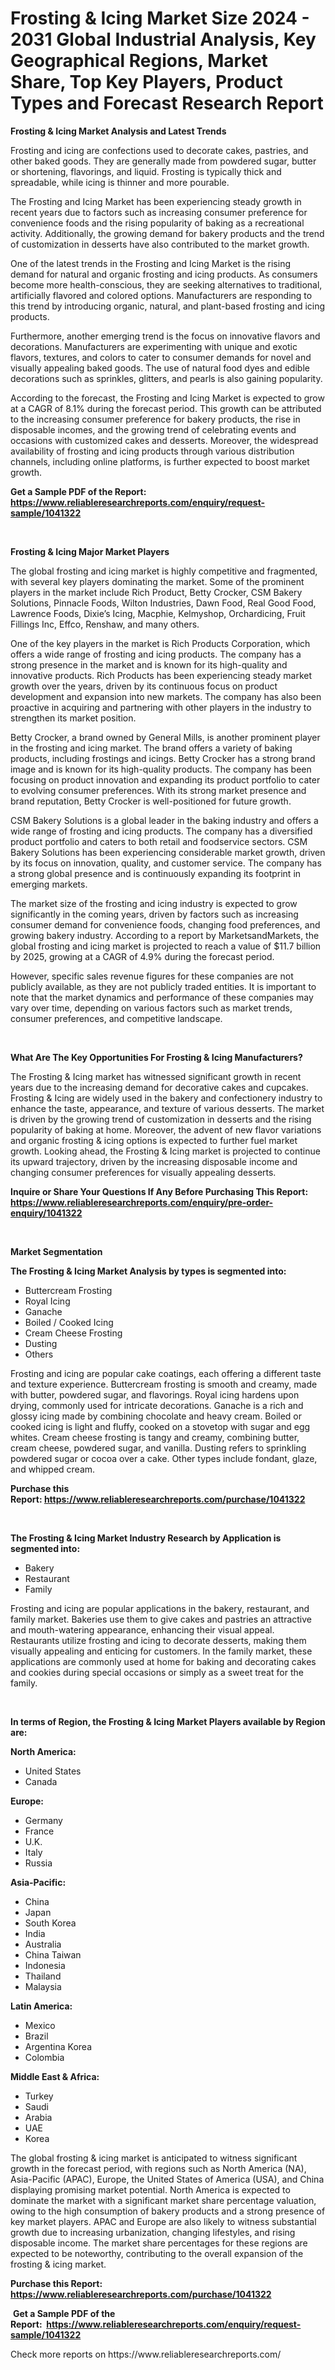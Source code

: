 <p><h1>Frosting & Icing Market Size 2024 - 2031 Global Industrial Analysis, Key Geographical Regions, Market Share, Top Key Players, Product Types and Forecast Research Report</h1></p><p><strong>Frosting & Icing Market Analysis and Latest Trends</strong></p>
<p><p>Frosting and icing are confections used to decorate cakes, pastries, and other baked goods. They are generally made from powdered sugar, butter or shortening, flavorings, and liquid. Frosting is typically thick and spreadable, while icing is thinner and more pourable.</p><p>The Frosting and Icing Market has been experiencing steady growth in recent years due to factors such as increasing consumer preference for convenience foods and the rising popularity of baking as a recreational activity. Additionally, the growing demand for bakery products and the trend of customization in desserts have also contributed to the market growth.</p><p>One of the latest trends in the Frosting and Icing Market is the rising demand for natural and organic frosting and icing products. As consumers become more health-conscious, they are seeking alternatives to traditional, artificially flavored and colored options. Manufacturers are responding to this trend by introducing organic, natural, and plant-based frosting and icing products.</p><p>Furthermore, another emerging trend is the focus on innovative flavors and decorations. Manufacturers are experimenting with unique and exotic flavors, textures, and colors to cater to consumer demands for novel and visually appealing baked goods. The use of natural food dyes and edible decorations such as sprinkles, glitters, and pearls is also gaining popularity.</p><p>According to the forecast, the Frosting and Icing Market is expected to grow at a CAGR of 8.1% during the forecast period. This growth can be attributed to the increasing consumer preference for bakery products, the rise in disposable incomes, and the growing trend of celebrating events and occasions with customized cakes and desserts. Moreover, the widespread availability of frosting and icing products through various distribution channels, including online platforms, is further expected to boost market growth.</p></p>
<p><strong>Get a Sample PDF of the Report:&nbsp; <a href="https://www.reliableresearchreports.com/enquiry/request-sample/1041322">https://www.reliableresearchreports.com/enquiry/request-sample/1041322</a></strong></p>
<p>&nbsp;</p>
<p><strong>Frosting & Icing Major Market Players</strong></p>
<p><p>The global frosting and icing market is highly competitive and fragmented, with several key players dominating the market. Some of the prominent players in the market include Rich Product, Betty Crocker, CSM Bakery Solutions, Pinnacle Foods, Wilton Industries, Dawn Food, Real Good Food, Lawrence Foods, Dixie’s Icing, Macphie, Kelmyshop, Orchardicing, Fruit Fillings Inc, Effco, Renshaw, and many others.</p><p>One of the key players in the market is Rich Products Corporation, which offers a wide range of frosting and icing products. The company has a strong presence in the market and is known for its high-quality and innovative products. Rich Products has been experiencing steady market growth over the years, driven by its continuous focus on product development and expansion into new markets. The company has also been proactive in acquiring and partnering with other players in the industry to strengthen its market position.</p><p>Betty Crocker, a brand owned by General Mills, is another prominent player in the frosting and icing market. The brand offers a variety of baking products, including frostings and icings. Betty Crocker has a strong brand image and is known for its high-quality products. The company has been focusing on product innovation and expanding its product portfolio to cater to evolving consumer preferences. With its strong market presence and brand reputation, Betty Crocker is well-positioned for future growth.</p><p>CSM Bakery Solutions is a global leader in the baking industry and offers a wide range of frosting and icing products. The company has a diversified product portfolio and caters to both retail and foodservice sectors. CSM Bakery Solutions has been experiencing considerable market growth, driven by its focus on innovation, quality, and customer service. The company has a strong global presence and is continuously expanding its footprint in emerging markets.</p><p>The market size of the frosting and icing industry is expected to grow significantly in the coming years, driven by factors such as increasing consumer demand for convenience foods, changing food preferences, and growing bakery industry. According to a report by MarketsandMarkets, the global frosting and icing market is projected to reach a value of $11.7 billion by 2025, growing at a CAGR of 4.9% during the forecast period.</p><p>However, specific sales revenue figures for these companies are not publicly available, as they are not publicly traded entities. It is important to note that the market dynamics and performance of these companies may vary over time, depending on various factors such as market trends, consumer preferences, and competitive landscape.</p></p>
<p>&nbsp;</p>
<p><strong>What Are The Key Opportunities For Frosting & Icing Manufacturers?</strong></p>
<p><p>The Frosting & Icing market has witnessed significant growth in recent years due to the increasing demand for decorative cakes and cupcakes. Frosting & Icing are widely used in the bakery and confectionery industry to enhance the taste, appearance, and texture of various desserts. The market is driven by the growing trend of customization in desserts and the rising popularity of baking at home. Moreover, the advent of new flavor variations and organic frosting & icing options is expected to further fuel market growth. Looking ahead, the Frosting & Icing market is projected to continue its upward trajectory, driven by the increasing disposable income and changing consumer preferences for visually appealing desserts.</p></p>
<p><strong>Inquire or Share Your Questions If Any Before Purchasing This Report: <a href="https://www.reliableresearchreports.com/enquiry/pre-order-enquiry/1041322">https://www.reliableresearchreports.com/enquiry/pre-order-enquiry/1041322</a></strong></p>
<p>&nbsp;</p>
<p><strong>Market Segmentation</strong></p>
<p><strong>The Frosting & Icing Market Analysis by types is segmented into:</strong></p>
<p><ul><li>Buttercream Frosting</li><li>Royal Icing</li><li>Ganache</li><li>Boiled / Cooked Icing</li><li>Cream Cheese Frosting</li><li>Dusting</li><li>Others</li></ul></p>
<p><p>Frosting and icing are popular cake coatings, each offering a different taste and texture experience. Buttercream frosting is smooth and creamy, made with butter, powdered sugar, and flavorings. Royal icing hardens upon drying, commonly used for intricate decorations. Ganache is a rich and glossy icing made by combining chocolate and heavy cream. Boiled or cooked icing is light and fluffy, cooked on a stovetop with sugar and egg whites. Cream cheese frosting is tangy and creamy, combining butter, cream cheese, powdered sugar, and vanilla. Dusting refers to sprinkling powdered sugar or cocoa over a cake. Other types include fondant, glaze, and whipped cream.</p></p>
<p><strong>Purchase this Report:&nbsp;<a href="https://www.reliableresearchreports.com/purchase/1041322">https://www.reliableresearchreports.com/purchase/1041322</a></strong></p>
<p>&nbsp;</p>
<p><strong>The Frosting & Icing Market Industry Research by Application is segmented into:</strong></p>
<p><ul><li>Bakery</li><li>Restaurant</li><li>Family</li></ul></p>
<p><p>Frosting and icing are popular applications in the bakery, restaurant, and family market. Bakeries use them to give cakes and pastries an attractive and mouth-watering appearance, enhancing their visual appeal. Restaurants utilize frosting and icing to decorate desserts, making them visually appealing and enticing for customers. In the family market, these applications are commonly used at home for baking and decorating cakes and cookies during special occasions or simply as a sweet treat for the family.</p></p>
<p>&nbsp;</p>
<p><strong>In terms of Region, the Frosting & Icing Market Players available by Region are:</strong></p>
<p>
    <p> <strong> North America: </strong>
        <ul>
            <li>United States</li>
            <li>Canada</li>
        </ul>
        </p> 
    <p> <strong> Europe: </strong>
        <ul>
            <li>Germany</li>
            <li>France</li>
            <li>U.K.</li>
            <li>Italy</li>
            <li>Russia</li>
        </ul>
        </p> 
    <p> <strong> Asia-Pacific: </strong>
        <ul>
            <li>China</li>
            <li>Japan</li>
            <li>South Korea</li>
            <li>India</li>
            <li>Australia</li>
            <li>China Taiwan</li>
            <li>Indonesia</li>
            <li>Thailand</li>
            <li>Malaysia</li>
        </ul>
        </p> 
    <p> <strong> Latin America: </strong>
        <ul>
            <li>Mexico</li>
            <li>Brazil</li>
            <li>Argentina Korea</li>
            <li>Colombia</li>
        </ul>
        </p> 
    <p> <strong> Middle East & Africa: </strong>
        <ul>
            <li>Turkey</li>
            <li>Saudi</li>
            <li>Arabia</li>
            <li>UAE</li>
            <li>Korea</li>
        </ul>
    </p>
    </p>
<p><p>The global frosting & icing market is anticipated to witness significant growth in the forecast period, with regions such as North America (NA), Asia-Pacific (APAC), Europe, the United States of America (USA), and China displaying promising market potential. North America is expected to dominate the market with a significant market share percentage valuation, owing to the high consumption of bakery products and a strong presence of key market players. APAC and Europe are also likely to witness substantial growth due to increasing urbanization, changing lifestyles, and rising disposable income. The market share percentages for these regions are expected to be noteworthy, contributing to the overall expansion of the frosting & icing market.</p></p>
<p><strong>Purchase this Report: <a href="https://www.reliableresearchreports.com/purchase/1041322">https://www.reliableresearchreports.com/purchase/1041322</a></strong></p>
<p>&nbsp;<strong>Get a Sample PDF of the Report:&nbsp;&nbsp;<a href="https://www.reliableresearchreports.com/enquiry/request-sample/1041322">https://www.reliableresearchreports.com/enquiry/request-sample/1041322</a></strong></p>
<p><strong></strong></p>
<p>Check more reports on https://www.reliableresearchreports.com/</p>